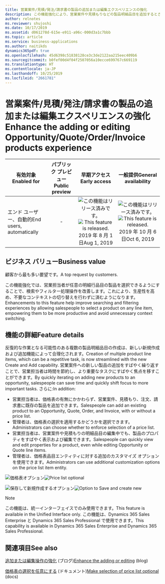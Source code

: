 ```yaml
---
title: 営業案件/見積/発注/請求書の製品の追加または編集エクスペリエンスの強化
description: この機能強化により、営業案件や見積もりなどの製品明細品目を追加するときに、商品を簡単に検索およびフィルター処理するためのより単純で直感的なエクスペリエンスが提供されます。 さらに、価格表を必須にする必要があるかどうかを設定するための組織レベルのオプションも提供されます。
author: relnotes
ms.reviewer: shujoshi
ms.date: 10/17/2019
ms.assetid: d061278d-615e-e911-a96c-000d3a1c7bbb
ms.topic: article
ms.service: business-applications
ms.author: naitikds
dynamics365pdf: true
ms.openlocfilehash: 45d6398c51838128ce3c3de2122aa215eec409b6
ms.sourcegitcommit: b0fef00d4f04f2507056a10ecce699767c669119
ms.translationtype: HT
ms.contentlocale: ja-JP
ms.lasthandoff: 10/25/2019
ms.locfileid: "2661781"
---
```

# <a name="enhance-the-adding-or-editing-opportunityquoteorderinvoice-products-experience"></a><span data-ttu-id="67727-104">営業案件/見積/発注/請求書の製品の追加または編集エクスペリエンスの強化</span><span class="sxs-lookup"><span data-stu-id="67727-104">Enhance the adding or editing Opportunity/Quote/Order/Invoice products experience</span></span>


| <span data-ttu-id="67727-105">有効対象</span><span class="sxs-lookup"><span data-stu-id="67727-105">Enabled for</span></span>    |  <span data-ttu-id="67727-106">パブリック プレビュー</span><span class="sxs-lookup"><span data-stu-id="67727-106">Public preview</span></span> | <span data-ttu-id="67727-107">早期アクセス</span><span class="sxs-lookup"><span data-stu-id="67727-107">Early access</span></span> | <span data-ttu-id="67727-108">一般提供</span><span class="sxs-lookup"><span data-stu-id="67727-108">General availability</span></span> | 
| ---------- | :----------: |:----------: |:----------: |
|<span data-ttu-id="67727-109">エンド ユーザー、自動的</span><span class="sxs-lookup"><span data-stu-id="67727-109">End users, automatically</span></span>|-|<span data-ttu-id="67727-110">![この機能はリリース済みです。](/dynamics365-release-plan/media/green-checkmark.png "この機能はリリース済みです。")</span><span class="sxs-lookup"><span data-stu-id="67727-110">![This feature is released.](/dynamics365-release-plan/media/green-checkmark.png "This feature is released.")</span></span> <span data-ttu-id="67727-111">2019 年 8 月 1 日</span><span class="sxs-lookup"><span data-stu-id="67727-111">Aug 1, 2019</span></span>| <span data-ttu-id="67727-112">![この機能はリリース済みです。](/dynamics365-release-plan/media/green-checkmark.png "この機能はリリース済みです。")</span><span class="sxs-lookup"><span data-stu-id="67727-112">![This feature is released.](/dynamics365-release-plan/media/green-checkmark.png "This feature is released.")</span></span> <span data-ttu-id="67727-113">2019 年 10 月 6 日</span><span class="sxs-lookup"><span data-stu-id="67727-113">Oct 6, 2019</span></span>|


## <a name="business-value"></a><span data-ttu-id="67727-114">ビジネス バリュー</span><span class="sxs-lookup"><span data-stu-id="67727-114">Business value</span></span>
<!-- bv start -->
<span data-ttu-id="67727-115">顧客から最も多い要望です。</span><span class="sxs-lookup"><span data-stu-id="67727-115">A top request by customers.</span></span> 

<span data-ttu-id="67727-116">この機能強化では、営業担当者が任意の明細行品目の製品を選択できるようにすることで、検索やフィルター処理操作を改善します。これにより、生産性を高め、不要なコンテキストの切り替えを行わずに済むようになります。</span><span class="sxs-lookup"><span data-stu-id="67727-116">Enhancements to this feature help improve searching and filtering experiences by allowing salespeople to select a product on any line item, empowering them to be more productive and avoid unnecessary context switching.</span></span>
<!-- bv end -->



## <a name="feature-details"></a><span data-ttu-id="67727-117">機能の詳細</span><span class="sxs-lookup"><span data-stu-id="67727-117">Feature details</span></span>
<!--feature detail start -->
<span data-ttu-id="67727-118">反復的な作業となる可能性のある複数の製品明細品目の作成は、新しい新規作成および追加機能によって合理化されます。</span><span class="sxs-lookup"><span data-stu-id="67727-118">Creation of multiple product line items, which can be a repetitive task, is now streamlined with the new Create and Add capability.</span></span> <span data-ttu-id="67727-119">営業案件への新しい製品の追加をすばやく繰り返すことで、営業担当者は時間を節約し、より重要なタスクにすばやく焦点を移すことができます。</span><span class="sxs-lookup"><span data-stu-id="67727-119">By quickly iterating on adding new products to an opportunity, salespeople can save time and quickly shift focus to more important tasks.</span></span> <span data-ttu-id="67727-120">さらに:</span><span class="sxs-lookup"><span data-stu-id="67727-120">In addition:</span></span>  

- <span data-ttu-id="67727-121">営業担当者は、価格表の有無にかかわらず、営業案件、見積もり、注文、請求書に既存の製品を追加できます。</span><span class="sxs-lookup"><span data-stu-id="67727-121">Salespeople can add an existing product to an Opportunity, Quote, Order, and Invoice, with or without a price list.</span></span>  
- <span data-ttu-id="67727-122">管理者は、価格表の選択を適用するかどうかを選択できます。</span><span class="sxs-lookup"><span data-stu-id="67727-122">Administrators can choose whether to enforce selection of a price list.</span></span>  
- <span data-ttu-id="67727-123">営業担当者は、営業案件や見積もりの明細品目の編集中でも、製品のプロパティをすばやく表示および編集できます。</span><span class="sxs-lookup"><span data-stu-id="67727-123">Salespeople can quickly view and edit properties for a product, even while editing Opportunity or Quote line items.</span></span>  
- <span data-ttu-id="67727-124">管理者は、価格表品目エンティティに対する追加のカスタマイズ オプションを使用できます。</span><span class="sxs-lookup"><span data-stu-id="67727-124">Administrators can use additional customization options on the price list item entity.</span></span>

<span data-ttu-id="67727-125">![価格表オプション](media/pricelist-optional.png "価格表オプション")</span><span class="sxs-lookup"><span data-stu-id="67727-125">![Price list optional](media/pricelist-optional.png "Price list optional")</span></span>

<span data-ttu-id="67727-126">![保存して新規作成するオプション](media/save-create-new.png "保存して新規作成するオプション")</span><span class="sxs-lookup"><span data-stu-id="67727-126">![Option to Save and create new](media/save-create-new.png "Option to Save and create new")</span></span>
<!--feature detail end -->


> [!NOTE]
> <span data-ttu-id="67727-127">この機能は、統一インターフェイスでのみ使用できます。</span><span class="sxs-lookup"><span data-stu-id="67727-127">This feature is available in the Unified Interface only.</span></span> <span data-ttu-id="67727-128">この機能は、Dynamics 365 Sales Enterprise と Dynamics 365 Sales Professional で使用できます。</span><span class="sxs-lookup"><span data-stu-id="67727-128">This capability is available in Dynamics 365 Sales Enterprise and Dynamics 365 Sales Professional.</span></span>







## <a name="see-also"></a><span data-ttu-id="67727-129">関連項目</span><span class="sxs-lookup"><span data-stu-id="67727-129">See also</span></span>

<span data-ttu-id="67727-130">[追加または編集操作の強化](https://docs.microsoft.com/dynamics365-release-plan/2019wave2/dynamics365-sales/enhance-experience-adding-or-editing-opportunityquoteorderinvoice-products) (ブログ)</span><span class="sxs-lookup"><span data-stu-id="67727-130">[Enhance the adding or editing](https://docs.microsoft.com/dynamics365-release-plan/2019wave2/dynamics365-sales/enhance-experience-adding-or-editing-opportunityquoteorderinvoice-products) (blog)</span></span>

<span data-ttu-id="67727-131">[価格表の選択を任意にする](https://docs.microsoft.com/dynamics365/customer-engagement/sales-enterprise/make-price-list-optional) (ドキュメント)</span><span class="sxs-lookup"><span data-stu-id="67727-131">[Make selection of price list optional](https://docs.microsoft.com/dynamics365/customer-engagement/sales-enterprise/make-price-list-optional) (docs)</span></span>
